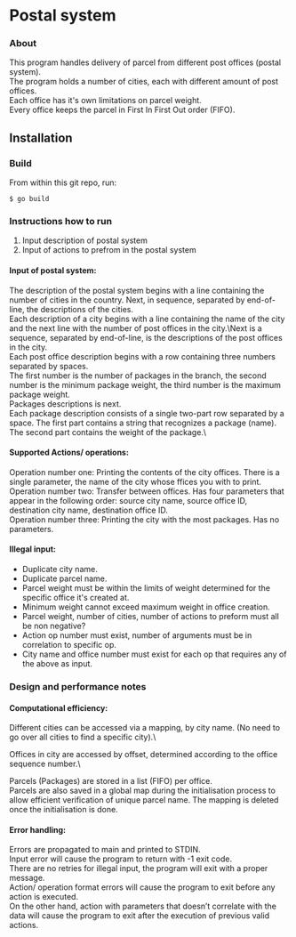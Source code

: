 # Postal system
### About
This program handles delivery of parcel from different post offices (postal system).\
The program holds a number of cities, each with different amount of post offices.\
Each office has it's own limitations on parcel weight.\
Every office keeps the parcel in First In First Out order (FIFO).

## Installation
### Build
From within this git repo, run:
```
$ go build
```

### Instructions how to run
1. Input description of postal system
2. Input of actions to prefrom in the postal system

#### Input of postal system:
The description of the postal system begins with a line containing the number of cities in the country. Next, in sequence, separated by end-of-line, the descriptions of the cities.\
Each description of a city begins with a line containing the name of the city and the next line with the number of post offices in the city.\Next is a sequence, separated by end-of-line, is the descriptions of the post offices in the city.\
Each post office description begins with a row containing three numbers separated by spaces.\
The first number is the number of packages in the branch, the second number is the minimum package weight, the third number is the maximum package weight.\
Packages descriptions is next.\
Each package description consists of a single two-part row separated by a space. The first part contains a string that recognizes a package (name). The second part contains the weight of the package.\

#### Supported Actions/ operations:
Operation number one: Printing the contents of the city offices. There is a single parameter, the name of the city whose ffices you with to print.\
Operation number two: Transfer between offices. Has four parameters that appear in the following order: source city name, source office ID, destination city name, destination office ID.\
Operation number three: Printing the city with the most packages. Has no parameters.

#### Illegal input:
* Duplicate city name.
* Duplicate parcel name.
* Parcel weight must be within the limits of weight determined for the specific office it's created at.
* Minimum weight cannot exceed maximum weight in office creation.
* Parcel weight, number of cities, number of actions to preform must all be non negative?
* Action op number must exist, number of arguments must be in correlation to specific op.
* City name and office number must exist for each op that requires any of the above as input.

### Design and performance notes
#### Computational efficiency:
Different cities can be accessed via a mapping, by city name. (No need to go over all cities to find a specific city).\

Offices in city are accessed by offset, determined according to the office sequence number.\

Parcels (Packages) are stored in a list (FIFO) per office.\
Parcels are also saved in a global map during the initialisation process to allow efficient verification of unique parcel name. The mapping is deleted once the initialisation is done. 

#### Error handling:
Errors are propagated to main and printed to STDIN.\
Input error will cause the program to return with -1 exit code. \
There are no retries for illegal input, the program will exit with a proper message. \
Action/ operation format errors will cause the program to exit before any action is executed. \
On the other hand, action with parameters that doesn’t correlate with the data will cause the program to exit after the execution of previous valid actions. 
